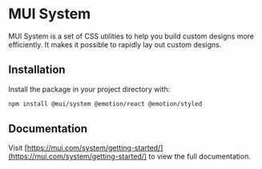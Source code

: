 # MUI System

MUI System is a set of CSS utilities to help you build custom designs more efficiently. It makes it possible to rapidly lay out custom designs.

## Installation

Install the package in your project directory with:

<!-- #default-branch-switch -->

```bash
npm install @mui/system @emotion/react @emotion/styled
```

## Documentation

<!-- #default-branch-switch -->

Visit [https://mui.com/system/getting-started/](https://mui.com/system/getting-started/) to view the full documentation.
